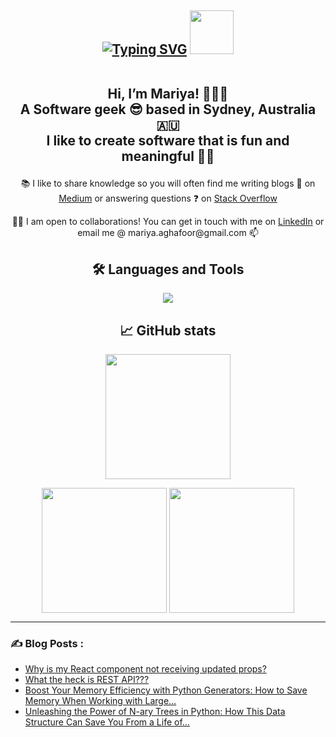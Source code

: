 <h2 align= "center"><a href="https://git.io/typing-svg"><img src="https://readme-typing-svg.demolab.com?font=Fira+Code&weight=2000&size=24&pause=1000&center=true&vCenter=true&random=false&width=516&height=57&lines=Nice+to+meet+you+where+you've+been%3F" alt="Typing SVG" /></a>
 <span id="header" align="center">
  <img src="https://media.giphy.com/media/M9gbBd9nbDrOTu1Mqx/giphy.gif" width="70"/>
</span>

<!-- Intro -->
 
 <br> Hi, I’m Mariya! 👩🏻‍💻 
<br> A Software geek 😎 based in Sydney, Australia 🇦🇺 
<br> I like to create software  that is fun and meaningful 💃🏻</h2>

<!-- About me -->

<p align= "center"><span> 📚 I like to share knowledge so you will often find me writing blogs 📰 on </span><span><a href="https://medium.com/@mariya.aghafoor">Medium</a></span><span> or answering questions ❓ on </span><span><a href="https://stackoverflow.com/users/23063247/mariya">Stack Overflow</a></span></p>

<p align= "center"><span align= "center">🤝🏽 I am open to collaborations! You can get in touch with me on </span><span><a href="https://www.linkedin.com/in/mariya-abdul-ghafoor/">LinkedIn</a></span><span> or email me @ mariya.aghafoor@gmail.com  📫 </span></p>

<!-- Languages -->

<h2 align= "center">🛠️ Languages and Tools </h2> 
 <p align="center">
  <a href="https://skillicons.dev">
    <img src="https://skillicons.dev/icons?i=html,css,scss,js,react,next,python,java,spring,nest,mysql,github&theme=dark" />
  </a>
</p>

<!-- GitHub stats -->
<h2 align= "center">📈 GitHub stats </h2>

<p align= "center">
<a>
  <img height=200 align="center" src="https://github-readme-stats.vercel.app/api?username=Mariya-ghafoor&rank_icon=github&show_icons=true&theme=dark&card_width=532&show=reviews,prs_merged_percentage&hide=stars,contribs,issues&hide_title=true" />
</a></p>

<p align= "center">
  <a>
    <img height=200 align="center" src="https://github-readme-stats.vercel.app/api/top-langs?username=Mariya-ghafoor&layout=compact&langs_count=8&card_width=330&theme=dark" />
  </a>
  <a>
    <img height=200 align="center" src="https://streak-stats.demolab.com/?user=Mariya-ghafoor&theme=dark&card_width=400" />
  </a>
</p>


---

### :writing_hand: Blog Posts :
<!-- BLOG-POST-LIST:START -->
- [Why is my React component not receiving updated props?](https://medium.com/@mariya.aghafoor/why-is-my-react-component-not-receiving-updated-props-370f726d3791?source=rss-c5df4976ed9f------2)
- [What the heck is REST API???](https://medium.com/@mariya.aghafoor/what-the-heck-is-rest-api-490c3c2dc8a2?source=rss-c5df4976ed9f------2)
- [Boost Your Memory Efficiency with Python Generators: How to Save Memory When Working with Large…](https://medium.com/@mariya.aghafoor/boost-your-memory-efficiency-with-python-generators-how-to-save-memory-when-working-with-large-b007cf4fcc9a?source=rss-c5df4976ed9f------2)
- [Unleashing the Power of N-ary Trees in Python: How This Data Structure Can Save You From a Life of…](https://medium.com/@mariya.aghafoor/unleashing-the-power-of-n-ary-trees-in-python-how-this-data-structure-can-save-you-from-a-life-of-6226d2d75db7?source=rss-c5df4976ed9f------2)
<!-- BLOG-POST-LIST:END -->



